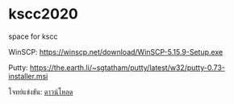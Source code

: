 # kscc2020

space for kscc  

WinSCP: https://winscp.net/download/WinSCP-5.15.9-Setup.exe

Putty: https://the.earth.li/~sgtatham/putty/latest/w32/putty-0.73-installer.msi

โจทย์แข่งขัน: [ดาวน์โหลด](task/c_virus_1_0_0.pdf) 
